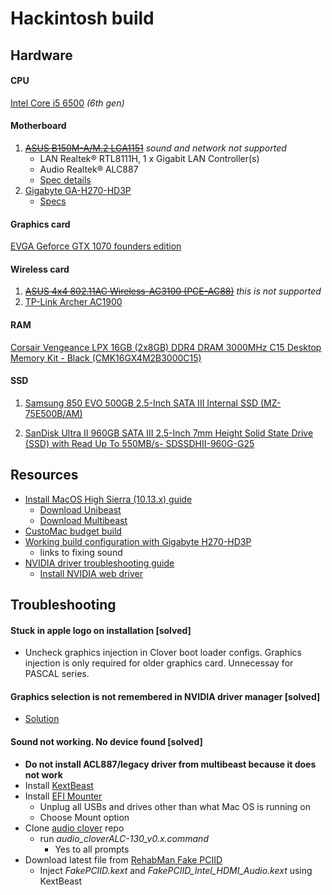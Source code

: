 # Hackintosh build

## Hardware

#### CPU
[Intel Core i5 6500](https://www.amazon.com/gp/product/B010T6CWI2/ref=oh_aui_search_detailpage?ie=UTF8&psc=1) _(6th gen)_

#### Motherboard
1. ~~[ASUS B150M-A/M.2 LGA1151](https://www.amazon.com/gp/product/B01I17YYJQ/ref=oh_aui_search_detailpage?ie=UTF8&psc=1)~~ _sound and network not supported_
    - LAN Realtek® RTL8111H, 1 x Gigabit LAN Controller(s)
    - Audio Realtek® ALC887
    - [Spec details](https://www.asus.com/us/Motherboards/B150M-A-M-2/specifications/)
2. [Gigabyte GA-H270-HD3P](https://www.amazon.com/gp/product/B06X416P5R/ref=oh_aui_detailpage_o00_s00?ie=UTF8&psc=1)
    - [Specs](http://www.gigabyte.us/Motherboard/GA-H270-HD3P-rev-10#sp)

#### Graphics card
[EVGA Geforce GTX 1070 founders edition](https://www.amazon.com/EVGA-GeForce-Founders-Graphics-08G-P4-6170-KR/dp/B01GLRX81I/ref=sr_1_2?ie=UTF8&qid=1518835046&sr=8-2&keywords=evga+gtx+1070+founders+edition)


#### Wireless card
1. ~~[ASUS 4x4 802.11AC Wireless-AC3100 (PCE-AC88)](https://www.amazon.com/gp/product/B01H9QMOMY/ref=oh_aui_search_detailpage?ie=UTF8&psc=1)~~ _this is not supported_
2. [TP-Link Archer AC1900](https://www.amazon.com/TP-Link-Archer-Beamforming-Technology-T9E/dp/B00TQEX7AQ/ref=sr_1_1?s=electronics&ie=UTF8&qid=1518927279&sr=1-1&keywords=tp-link+archer+t9e+802.11ac+ac1900)


#### RAM
[Corsair Vengeance LPX 16GB (2x8GB) DDR4 DRAM 3000MHz C15 Desktop Memory Kit - Black (CMK16GX4M2B3000C15)](https://www.amazon.com/gp/product/B0134EW7G8/ref=oh_aui_search_detailpage?ie=UTF8&psc=1)


#### SSD
1. [Samsung 850 EVO 500GB 2.5-Inch SATA III Internal SSD (MZ-75E500B/AM)](https://www.amazon.com/gp/product/B00OBRE5UE/ref=oh_aui_search_detailpage?ie=UTF8&psc=1)

2. [SanDisk Ultra II 960GB SATA III 2.5-Inch 7mm Height Solid State Drive (SSD) with Read Up To 550MB/s- SDSSDHII-960G-G25](https://www.amazon.com/gp/product/B00M8ABHVQ/ref=oh_aui_search_detailpage?ie=UTF8&psc=1v)

## Resources

- [Install MacOS High Sierra (10.13.x) guide](https://www.tonymacx86.com/threads/unibeast-install-macos-high-sierra-on-any-supported-intel-based-pc.235474/#download)
  - [Download Unibeast](https://www.tonymacx86.com/resources/unibeast-8-1-0.353/v)
  - [Download Multibeast](https://www.tonymacx86.com/resources/multibeast-high-sierra-10-2-0.360/)
- [CustoMac budget build](https://www.tonymacx86.com/buyersguide/february/2018/#CustoMac_Budget_ATX)
- [Working build configuration with Gigabyte H270-HD3P](https://www.tonymacx86.com/threads/gigabyte-ga-h270-hd3-geforce-gtx-1050-ti-4gt.230212/)
  - links to fixing sound
- [NVIDIA driver troubleshooting guide](https://www.tonymacx86.com/threads/solving-nvidia-driver-install-loading-problems.161256)
  - [Install NVIDIA web driver](http://www.insanelymac.com/forum/topic/324195-nvidia-web-driver-updates-for-macos-high-sierra-update-10062017/)



## Troubleshooting

#### Stuck in apple logo on installation [solved]

- Uncheck graphics injection in Clover boot loader configs. Graphics injection is only required for older graphics card. Unnecessay for PASCAL series.

#### Graphics selection is not remembered in NVIDIA driver manager [solved]

-  [Solution](https://www.tonymacx86.com/threads/solving-nvidia-driver-install-loading-problems.161256/#Problem6)

#### Sound not working. No device found [solved]

- **Do not install ACL887/legacy driver from multibeast because it does not work**
- Install [KextBeast](https://www.tonymacx86.com/resources/categories/tonymacx86-downloads.3/) 
- Install [EFI Mounter](https://www.tonymacx86.com/resources/efi-mounter-v3.280/)
  - Unplug all USBs and drives other than what Mac OS is running on
  - Choose Mount option
- Clone [audio clover](https://github.com/toleda/audio_CloverALC) repo
  - run *audio_cloverALC-130_v0.x.command*
    - Yes to all prompts
- Download latest file from [RehabMan Fake PCIID](https://bitbucket.org/RehabMan/os-x-fake-pci-id/downloads/)
  - Inject *FakePCIID.kext* and *FakePCIID_Intel_HDMI_Audio.kext* using KextBeast